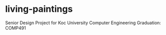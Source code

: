 # living-paintings
Senior Design Project for Koc University Computer Engineering Graduation: COMP491
